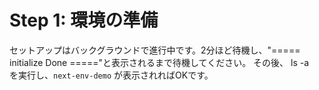 # Step 1: 環境の準備

セットアップはバックグラウンドで進行中です。2分ほど待機し、"===== initialize Done ====="と表示されるまで待機してください。
その後、 ls -a　を実行し、`next-env-demo` が表示されればOKです。
